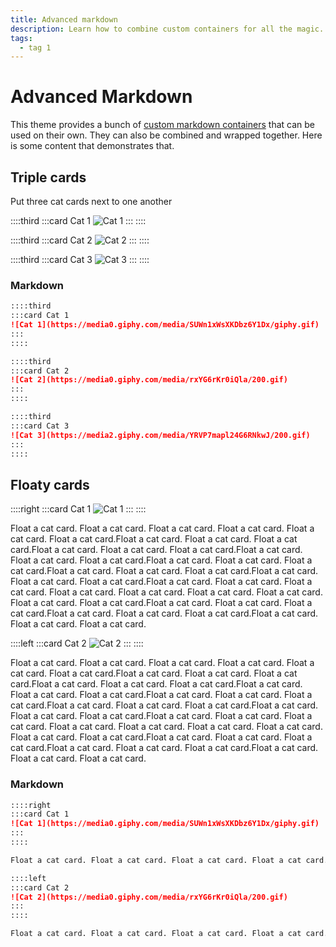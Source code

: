 ```yaml
---
title: Advanced markdown
description: Learn how to combine custom containers for all the magic.
tags:
  - tag 1
---
```


# Advanced Markdown

This theme provides a bunch of [custom markdown containers](./../markdown//admonitions.md) that can be used on their own. They can also be combined and wrapped together. Here is some content that demonstrates that.

## Triple cards

Put three cat cards next to one another

::::third
:::card Cat 1
![Cat 1](https://media0.giphy.com/media/SUWn1xWsXKDbz6Y1Dx/giphy.gif)
:::
::::

::::third
:::card Cat 2
![Cat 2](https://media0.giphy.com/media/rxYG6rKr0iQla/200.gif)
:::
::::

::::third
:::card Cat 3
![Cat 3](https://media2.giphy.com/media/YRVP7mapl24G6RNkwJ/200.gif)
:::
::::

### Markdown

```md
::::third
:::card Cat 1
![Cat 1](https://media0.giphy.com/media/SUWn1xWsXKDbz6Y1Dx/giphy.gif)
:::
::::

::::third
:::card Cat 2
![Cat 2](https://media0.giphy.com/media/rxYG6rKr0iQla/200.gif)
:::
::::

::::third
:::card Cat 3
![Cat 3](https://media2.giphy.com/media/YRVP7mapl24G6RNkwJ/200.gif)
:::
::::
```

## Floaty cards

::::right
:::card Cat 1
![Cat 1](https://media0.giphy.com/media/SUWn1xWsXKDbz6Y1Dx/giphy.gif)
:::
::::

Float a cat card. Float a cat card. Float a cat card. Float a cat card. Float a cat card. Float a cat card.Float a cat card. Float a cat card. Float a cat card.Float a cat card. Float a cat card. Float a cat card.Float a cat card. Float a cat card. Float a cat card.Float a cat card. Float a cat card. Float a cat card.Float a cat card. Float a cat card. Float a cat card.Float a cat card. Float a cat card. Float a cat card.Float a cat card. Float a cat card. Float a cat card. Float a cat card. Float a cat card. Float a cat card. Float a cat card. Float a cat card. Float a cat card.Float a cat card. Float a cat card. Float a cat card.Float a cat card. Float a cat card. Float a cat card.Float a cat card. Float a cat card. Float a cat card.

::::left
:::card Cat 2
![Cat 2](https://media0.giphy.com/media/rxYG6rKr0iQla/200.gif)
:::
::::

Float a cat card. Float a cat card. Float a cat card. Float a cat card. Float a cat card. Float a cat card.Float a cat card. Float a cat card. Float a cat card.Float a cat card. Float a cat card. Float a cat card.Float a cat card. Float a cat card. Float a cat card.Float a cat card. Float a cat card. Float a cat card.Float a cat card. Float a cat card. Float a cat card.Float a cat card. Float a cat card. Float a cat card.Float a cat card. Float a cat card. Float a cat card. Float a cat card. Float a cat card. Float a cat card. Float a cat card. Float a cat card. Float a cat card.Float a cat card. Float a cat card. Float a cat card.Float a cat card. Float a cat card. Float a cat card.Float a cat card. Float a cat card. Float a cat card.

### Markdown

```md
::::right
:::card Cat 1
![Cat 1](https://media0.giphy.com/media/SUWn1xWsXKDbz6Y1Dx/giphy.gif)
:::
::::

Float a cat card. Float a cat card. Float a cat card. Float a cat card. Float a cat card. Float a cat card.Float a cat card. Float a cat card. Float a cat card.Float a cat card. Float a cat card. Float a cat card.Float a cat card. Float a cat card. Float a cat card.Float a cat card. Float a cat card. Float a cat card.Float a cat card. Float a cat card. Float a cat card.Float a cat card. Float a cat card. Float a cat card.Float a cat card. Float a cat card. Float a cat card. Float a cat card. Float a cat card. Float a cat card. Float a cat card. Float a cat card. Float a cat card.Float a cat card. Float a cat card. Float a cat card.Float a cat card. Float a cat card. Float a cat card.Float a cat card. Float a cat card. Float a cat card.

::::left
:::card Cat 2
![Cat 2](https://media0.giphy.com/media/rxYG6rKr0iQla/200.gif)
:::
::::

Float a cat card. Float a cat card. Float a cat card. Float a cat card. Float a cat card. Float a cat card.Float a cat card. Float a cat card. Float a cat card.Float a cat card. Float a cat card. Float a cat card.Float a cat card. Float a cat card. Float a cat card.Float a cat card. Float a cat card. Float a cat card.Float a cat card. Float a cat card. Float a cat card.Float a cat card. Float a cat card. Float a cat card.Float a cat card. Float a cat card. Float a cat card. Float a cat card. Float a cat card. Float a cat card. Float a cat card. Float a cat card. Float a cat card.Float a cat card. Float a cat card. Float a cat card.Float a cat card. Float a cat card. Float a cat card.Float a cat card. Float a cat card. Float a cat card.
```
